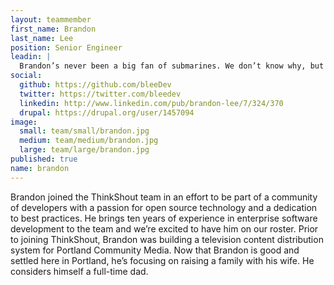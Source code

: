```yaml
---
layout: teammember
first_name: Brandon
last_name: Lee
position: Senior Engineer
leadin: |
  Brandon’s never been a big fan of submarines. We don’t know why, but we do know that he comes to us with an extensive background in Drupal development, web development in general, and a commitment to putting his skills to use for worthwhile organizations. That’s what matters most, right?
social:
  github: https://github.com/bleeDev
  twitter: https://twitter.com/bleedev
  linkedin: http://www.linkedin.com/pub/brandon-lee/7/324/370
  drupal: https://drupal.org/user/1457094
image:
  small: team/small/brandon.jpg
  medium: team/medium/brandon.jpg
  large: team/large/brandon.jpg
published: true
name: brandon
---
```

Brandon joined the ThinkShout team in an effort to be part of a community of developers with a passion for open source technology and a dedication to best practices. He brings ten years of experience in enterprise software development to the team and we’re excited to have him on our roster. Prior to joining ThinkShout, Brandon was building a television content distribution system for Portland Community Media. Now that Brandon is good and settled here in Portland, he’s focusing on raising a family with his wife. He considers himself a full-time dad.